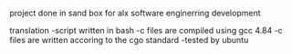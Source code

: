 project done in sand box for alx software enginerring development 

translation
-script written in bash 
-c files are compiled using gcc 4.84
-c files are written accoring to the cgo standard
-tested by ubuntu
